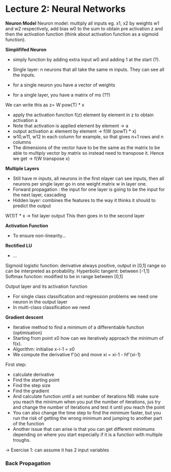 # Lecture 2: Neural Networks


**Neuron Model**
Neuron model: multiply all inputs eg. x1, x2 by weights w1 and w2 respectively, add bias w0 to the sum to obtain pre activation z and then the activation function (think about activation function as a sigmoid function).

**Simplififed Neuron**
- simply function by adding extra input w0 and adding 1 at the start (?). 

- Single layer: n neurons that all take the same m inputs. They can see all the inputs.

- for a single neuron you have a vector of weights
- for a single layer, you have a matrix of ms (??)

We can write this as z= W pow(T) * x
- apply the activation function f(z) element by element in z to obtain activation a
- Note that activation is applied element by element -> a 
- output activation a: element by element -> f(W (powT) * x)
- w10,w11, w12 in each column for example, so that gives n+1 rows and n columns
- The dimensions of the vector have to be the same as the matrix to be able to multiply vector by matrix so instead need to transpose it. Hence we get -> f(W transpose x)

**Multiple Layers**

- Still have m inputs, all neurons in the first nlayer can see inputs, then all neurons per single layer go in one weight matrix w in layer one.
- Forward propagation : the input for one layer is going to be the input for the next layer, cascading
- Hidden layer: combines the features to the way it thinks it should to predict the output 

W(1)T * x -> fist layer output 
This then goes in to the second layer 

**Activation Function**

- To ensure non-linearity...

**Rectified LU**

- ...

Sigmoid logistic function: derivative always positive, output in [0,1] range so can be interpreted as probability.
Hyperbolic tangent: between [-1,1] 
Softmax function: modified to be in range between [0,1]

Output layer and its activation function
- For single class classification and regression problems we need one neuron in the output layer
- In multi-class classification we need 

**Gradient descent**

- Iterative method to find a minimum of a differentiable function (optimisation)
- Starting from point x0 how can we iteratively approach the minimum of f(x).
- Algorithm: initialise x-i-1 = x0
- We compute the derivative f'(x) and move xi = xi-1 - hf'(xi-1)

First step:
- calculate derivative
- Find the starting point
- Find the step size
- Find the gradient
- And calculate function until a set number of iterations
NB: make sure you reach the minimum when you put the number of iterations, jus try and change the number of iterations and test it until you reach the point
- You can also change the time step to find the minimum faster, but you run the risk of getting the wrong minimum  and jumping to another part of the function
- Another issue that can arise is that you can get different minimums depending on where you start especially if it is a function with multiple troughs.

-> Exercise 1: can assume it has 2 input variables


### Back Propagation














